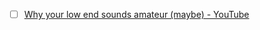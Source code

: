 - [ ] [Why your low end sounds amateur (maybe) - YouTube](https://www.youtube.com/watch?v=MsT_yjp5kpI)
